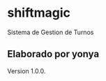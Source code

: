 # shiftmagic
Sistema de Gestion de Turnos

Elaborado por yonya
-------------------------------------

Version 1.0.0.